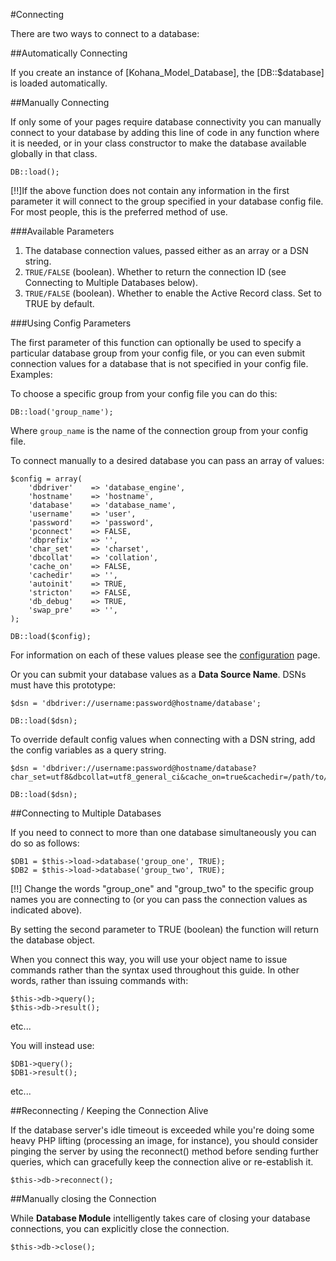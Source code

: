 #Connecting

There are two ways to connect to a database:

##Automatically Connecting

If you create an instance of [Kohana_Model_Database], the [DB::$database] is loaded automatically. 

##Manually Connecting

If only some of your pages require database connectivity you can manually connect to your 
database by adding this line of code in any function where it is needed, or in your class 
constructor to make the database available globally in that class.

    DB::load();

[!!]If the above function does not contain any information in the first parameter it will connect
to the group specified in your database config file. For most people, this is the preferred 
method of use.

###Available Parameters

   1. The database connection values, passed either as an array or a DSN string.
   2. `TRUE/FALSE` (boolean). Whether to return the connection ID (see Connecting to Multiple Databases below).
   3. `TRUE/FALSE` (boolean). Whether to enable the Active Record class. Set to TRUE by default.

###Using Config Parameters

The first parameter of this function can optionally be used to specify a particular database 
group from your config file, or you can even submit connection values for a database that is not 
specified in your config file. Examples:

To choose a specific group from your config file you can do this:

    DB::load('group_name');

Where `group_name` is the name of the connection group from your config file.

To connect manually to a desired database you can pass an array of values:

    $config = array(
		'dbdriver'    => 'database_engine',
		'hostname'    => 'hostname',
		'database'    => 'database_name',
		'username'    => 'user',
		'password'    => 'password',
		'pconnect'    => FALSE,
		'dbprefix'    => '',
		'char_set'    => 'charset',
        'dbcollat'    => 'collation',
		'cache_on'    => FALSE,
        'cachedir'    => '',
		'autoinit'    => TRUE,
        'stricton'    => FALSE,
        'db_debug'    => TRUE,
        'swap_pre'    => '',      
   	);
    
    DB::load($config);

For information on each of these values please see the [configuration](configuration) page.

Or you can submit your database values as a __Data Source Name__. DSNs must have this prototype:

    $dsn = 'dbdriver://username:password@hostname/database';

    DB::load($dsn);

To override default config values when connecting with a DSN string, add the config variables 
as a query string.

    $dsn = 'dbdriver://username:password@hostname/database?char_set=utf8&dbcollat=utf8_general_ci&cache_on=true&cachedir=/path/to/cache';

    DB::load($dsn);

##Connecting to Multiple Databases

If you need to connect to more than one database simultaneously you can do so as follows:

    $DB1 = $this->load->database('group_one', TRUE);
    $DB2 = $this->load->database('group_two', TRUE);

[!!] Change the words "group_one" and "group_two" to the specific group names you are connecting
to (or you can pass the connection values as indicated above).

By setting the second parameter to TRUE (boolean) the function will return the database object.

When you connect this way, you will use your object name to issue commands rather than the syntax
used throughout this guide. In other words, rather than issuing commands with:

    $this->db->query();
    $this->db->result();
    
etc...

You will instead use:

    $DB1->query();
    $DB1->result();

etc...

##Reconnecting / Keeping the Connection Alive

If the database server's idle timeout is exceeded while you're doing some heavy PHP lifting
(processing an image, for instance), you should consider pinging the server by using the 
reconnect() method before sending further queries, which can gracefully keep the connection alive
or re-establish it.

    $this->db->reconnect();
    
##Manually closing the Connection

While __Database Module__ intelligently takes care of closing your database connections, 
you can explicitly close the connection.

    $this->db->close();
